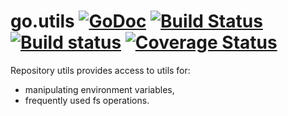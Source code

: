 go.utils [![GoDoc](https://godoc.org/github.com/pblaszczyk/go.utils?status.png)](https://godoc.org/github.com/pblaszczyk/go.utils) [![Build Status](https://travis-ci.org/pblaszczyk/go.utils.svg?branch=master)](https://travis-ci.org/pblaszczyk/go.utils) [![Build status](https://ci.appveyor.com/api/projects/status/sv74aeiktv85p8pi?svg=true)](https://ci.appveyor.com/project/pblaszczyk/go-utils) [![Coverage Status](https://img.shields.io/coveralls/pblaszczyk/go.utils.svg)](https://coveralls.io/r/pblaszczyk/go.utils)
==

Repository utils provides access to utils for:
* manipulating environment variables,
* frequently used fs operations.
